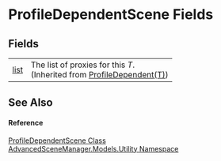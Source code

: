 # ProfileDependentScene Fields




## Fields
<table>
<tr>
<td><a href="F_AdvancedSceneManager_Models_Utility_ProfileDependent_1_list.md">list</a></td>
<td>The list of proxies for this <em>T</em>.<br />(Inherited from <a href="T_AdvancedSceneManager_Models_Utility_ProfileDependent_1.md">ProfileDependent(T)</a>)</td></tr>
</table>

## See Also


#### Reference
<a href="T_AdvancedSceneManager_Models_Utility_ProfileDependentScene.md">ProfileDependentScene Class</a>  
<a href="N_AdvancedSceneManager_Models_Utility.md">AdvancedSceneManager.Models.Utility Namespace</a>  
